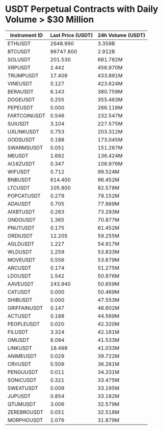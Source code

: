 # USDT Perpetual Contracts with Daily Volume > $30 Million

| Instrument ID | Last Price (USDT) | 24h Volume (USDT) |
|---------------|-------------------|-------------------|
| ETHUSDT | 2648.990 | 3.358B |
| BTCUSDT | 96747.800 | 2.912B |
| SOLUSDT | 201.530 | 681.782M |
| XRPUSDT | 2.442 | 456.970M |
| TRUMPUSDT | 17.409 | 433.891M |
| VINEUSDT | 0.127 | 423.624M |
| BERAUSDT | 6.143 | 380.759M |
| DOGEUSDT | 0.255 | 355.463M |
| PEPEUSDT | 0.000 | 266.118M |
| FARTCOINUSDT | 0.546 | 232.547M |
| SUIUSDT | 3.104 | 227.575M |
| UXLINKUSDT | 0.753 | 203.312M |
| GODSUSDT | 0.188 | 173.045M |
| SWARMSUSDT | 0.051 | 151.287M |
| MEUSDT | 1.692 | 136.424M |
| AI16ZUSDT | 0.347 | 106.976M |
| WIFUSDT | 0.712 | 99.524M |
| BNBUSDT | 614.400 | 96.452M |
| LTCUSDT | 105.800 | 82.578M |
| POPCATUSDT | 0.279 | 78.152M |
| ADAUSDT | 0.705 | 77.869M |
| AIXBTUSDT | 0.263 | 73.293M |
| ONDOUSDT | 1.365 | 70.877M |
| PNUTUSDT | 0.175 | 61.452M |
| ORDIUSDT | 12.205 | 59.255M |
| AGLDUSDT | 1.227 | 54.917M |
| WLDUSDT | 1.259 | 53.833M |
| MOVEUSDT | 0.556 | 53.679M |
| ARCUSDT | 0.174 | 51.275M |
| LDOUSDT | 1.542 | 50.976M |
| AAVEUSDT | 243.940 | 50.659M |
| CATUSDT | 0.000 | 50.469M |
| SHIBUSDT | 0.000 | 47.553M |
| GRIFFAINUSDT | 0.147 | 46.602M |
| ACTUSDT | 0.188 | 44.569M |
| PEOPLEUSDT | 0.020 | 42.320M |
| FILUSDT | 3.324 | 42.161M |
| OMUSDT | 6.094 | 41.533M |
| LINKUSDT | 18.499 | 41.033M |
| ANIMEUSDT | 0.029 | 39.722M |
| CRVUSDT | 0.509 | 36.261M |
| PENGUUSDT | 0.011 | 34.331M |
| SONICUSDT | 0.321 | 33.475M |
| SWEATUSDT | 0.009 | 33.195M |
| JUPUSDT | 0.854 | 33.182M |
| QTUMUSDT | 3.006 | 32.579M |
| ZEREBROUSDT | 0.051 | 32.518M |
| MORPHOUSDT | 2.076 | 31.879M |
